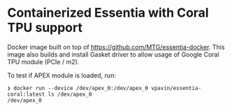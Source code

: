 # Containerized Essentia with Coral TPU support 

Docker image built on top of https://github.com/MTG/essentia-docker. This image also builds and install Gasket driver to allow usage of Google Coral TPU module (PCIe / m2).

To test if APEX module is loaded, run:

```shell
❯ docker run --device /dev/apex_0:/dev/apex_0 vpavin/essentia-coral:latest ls /dev/apex_0
/dev/apex_0

```